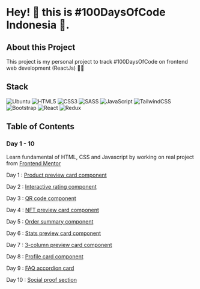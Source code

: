 # Hey! 👋 this is #100DaysOfCode Indonesia 🚀.

## About this Project
This project is my personal project to track #100DaysOfCode on frontend web development (ReactJs) 👨‍💻

## Stack 
![Ubuntu](https://img.shields.io/badge/Ubuntu-E95420?style=for-the-badge&logo=ubuntu&logoColor=white)
![HTML5](https://img.shields.io/badge/html5-%23E34F26.svg?style=for-the-badge&logo=html5&logoColor=white)
![CSS3](https://img.shields.io/badge/css3-%231572B6.svg?style=for-the-badge&logo=css3&logoColor=white)
![SASS](https://img.shields.io/badge/SASS-hotpink.svg?style=for-the-badge&logo=SASS&logoColor=white)
![JavaScript](https://img.shields.io/badge/javascript-%23323330.svg?style=for-the-badge&logo=javascript&logoColor=%23F7DF1E)
![TailwindCSS](https://img.shields.io/badge/tailwindcss-%2338B2AC.svg?style=for-the-badge&logo=tailwind-css&logoColor=white)
![Bootstrap](https://img.shields.io/badge/bootstrap-%23563D7C.svg?style=for-the-badge&logo=bootstrap&logoColor=white)
![React](https://img.shields.io/badge/react-%2320232a.svg?style=for-the-badge&logo=react&logoColor=%2361DAFB)
![Redux](https://img.shields.io/badge/redux-%23593d88.svg?style=for-the-badge&logo=redux&logoColor=white)

## Table of Contents
### Day 1 - 10
Learn fundamental of HTML, CSS and Javascript by working on real project from [Frontend Mentor](https://www.frontendmentor.io/)

Day 1  : [Product preview card component](https://www.frontendmentor.io/challenges/product-preview-card-component-GO7UmttRfa)

Day 2  : [Interactive rating component](https://www.frontendmentor.io/challenges/interactive-rating-component-koxpeBUmI)

Day 3  : [QR code component](https://www.frontendmentor.io/challenges/qr-code-component-iux_sIO_H)

Day 4  : [NFT preview card component](https://www.frontendmentor.io/challenges/nft-preview-card-component-SbdUL_w0U)

Day 5  : [Order summary component](https://www.frontendmentor.io/challenges/order-summary-component-QlPmajDUj)

Day 6  : [Stats preview card component](https://www.frontendmentor.io/challenges/stats-preview-card-component-8JqbgoU62)

Day 7  : [3-column preview card component](https://www.frontendmentor.io/challenges/3column-preview-card-component-pH92eAR2-)

Day 8  : [Profile card component](https://www.frontendmentor.io/challenges/profile-card-component-cfArpWshJ)

Day 9  : [FAQ accordion card](https://www.frontendmentor.io/challenges/faq-accordion-card-XlyjD0Oam)

Day 10 : [Social proof section](https://www.frontendmentor.io/challenges/social-proof-section-6e0qTv_bA)
